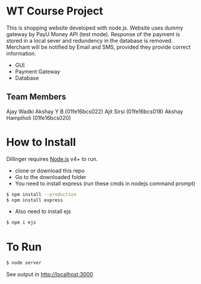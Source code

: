 # WT Course Project


This is shopping website developed with node.js. Website uses dummy gateway by PayU Money API (test mode). Response of the payment is stored in a local sever and redundency in the database is removed. Merchant will be notified by Email and SMS, provided they provide correct information.

  - GUI
  - Payment Gateway
  - Database


## Team Members
Ajay Wadki
Akshay Y B (01fe16bcs022)
Ajit Sirsi (01fe16bcs018)
Akshay Hampiholi (01fe16bcs020)

# How to Install
Dillinger requires [Node.js](https://nodejs.org/) v4+ to run.
  - clone or download this repo
  - Go to the downloaded folder
  - You need to install express (run these cmds in nodejs   command prompt)
 ```sh
$ npm install --production
$ npm install express
```
   - Also need to install ejs 
```sh
$ npm i ejs
```

# To Run 
```sh
$ node server
```
See output in [http://localhost:3000](http://localhost:3000)




